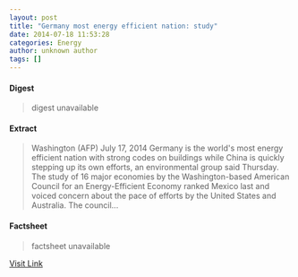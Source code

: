 ```yaml
---
layout: post
title: "Germany most energy efficient nation: study"
date: 2014-07-18 11:53:28
categories: Energy
author: unknown author
tags: []
---
```



#### Digest
>digest unavailable

#### Extract
>Washington (AFP) July 17, 2014 Germany is the world's most energy efficient nation with strong codes on buildings while China is quickly stepping up its own efforts, an environmental group said Thursday. The study of 16 major economies by the Washington-based American Council for an Energy-Efficient Economy ranked Mexico last and voiced concern about the pace of efforts by the United States and Australia. The council...

#### Factsheet
>factsheet unavailable

[Visit Link](http://www.energy-daily.com/reports/Germany_most_energy_efficient_nation_study_999.html)


